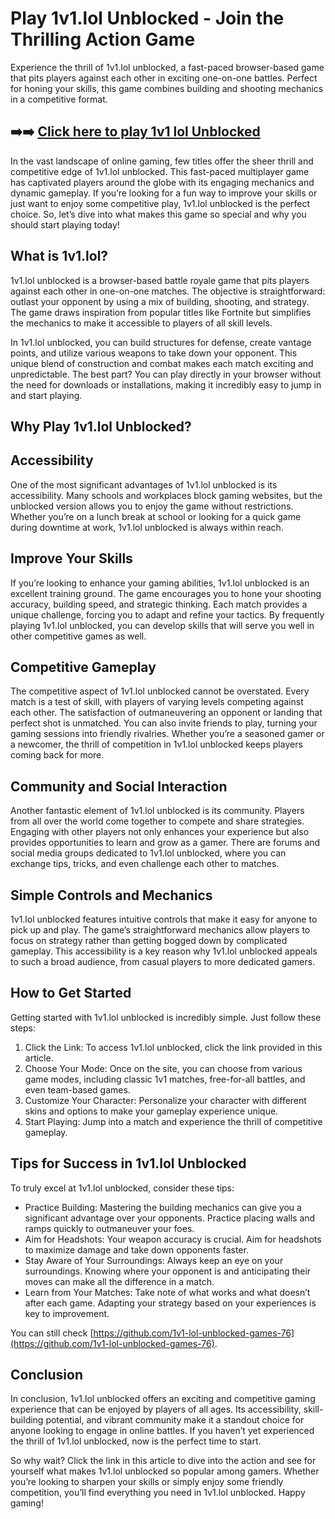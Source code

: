 # Play 1v1.lol Unblocked - Join the Thrilling Action Game

Experience the thrill of 1v1.lol unblocked, a fast-paced browser-based game that pits players against each other in exciting one-on-one battles. Perfect for honing your skills, this game combines building and shooting mechanics in a competitive format.

## ➡️➡️ [Click here to play 1v1 lol Unblocked](https://naremo.com)

In the vast landscape of online gaming, few titles offer the sheer thrill and competitive edge of 1v1.lol unblocked. This fast-paced multiplayer game has captivated players around the globe with its engaging mechanics and dynamic gameplay. If you’re looking for a fun way to improve your skills or just want to enjoy some competitive play, 1v1.lol unblocked is the perfect choice. So, let’s dive into what makes this game so special and why you should start playing today!

## What is 1v1.lol?

1v1.lol unblocked is a browser-based battle royale game that pits players against each other in one-on-one matches. The objective is straightforward: outlast your opponent by using a mix of building, shooting, and strategy. The game draws inspiration from popular titles like Fortnite but simplifies the mechanics to make it accessible to players of all skill levels.

In 1v1.lol unblocked, you can build structures for defense, create vantage points, and utilize various weapons to take down your opponent. This unique blend of construction and combat makes each match exciting and unpredictable. The best part? You can play directly in your browser without the need for downloads or installations, making it incredibly easy to jump in and start playing.

## Why Play 1v1.lol Unblocked?

## Accessibility

One of the most significant advantages of 1v1.lol unblocked is its accessibility. Many schools and workplaces block gaming websites, but the unblocked version allows you to enjoy the game without restrictions. Whether you’re on a lunch break at school or looking for a quick game during downtime at work, 1v1.lol unblocked is always within reach.

## Improve Your Skills

If you’re looking to enhance your gaming abilities, 1v1.lol unblocked is an excellent training ground. The game encourages you to hone your shooting accuracy, building speed, and strategic thinking. Each match provides a unique challenge, forcing you to adapt and refine your tactics. By frequently playing 1v1.lol unblocked, you can develop skills that will serve you well in other competitive games as well.

## Competitive Gameplay

The competitive aspect of 1v1.lol unblocked cannot be overstated. Every match is a test of skill, with players of varying levels competing against each other. The satisfaction of outmaneuvering an opponent or landing that perfect shot is unmatched. You can also invite friends to play, turning your gaming sessions into friendly rivalries. Whether you’re a seasoned gamer or a newcomer, the thrill of competition in 1v1.lol unblocked keeps players coming back for more.

## Community and Social Interaction

Another fantastic element of 1v1.lol unblocked is its community. Players from all over the world come together to compete and share strategies. Engaging with other players not only enhances your experience but also provides opportunities to learn and grow as a gamer. There are forums and social media groups dedicated to 1v1.lol unblocked, where you can exchange tips, tricks, and even challenge each other to matches.

## Simple Controls and Mechanics

1v1.lol unblocked features intuitive controls that make it easy for anyone to pick up and play. The game’s straightforward mechanics allow players to focus on strategy rather than getting bogged down by complicated gameplay. This accessibility is a key reason why 1v1.lol unblocked appeals to such a broad audience, from casual players to more dedicated gamers.

## How to Get Started

Getting started with 1v1.lol unblocked is incredibly simple. Just follow these steps:

1. Click the Link: To access 1v1.lol unblocked, click the link provided in this article.
2. Choose Your Mode: Once on the site, you can choose from various game modes, including classic 1v1 matches, free-for-all battles, and even team-based games.
3. Customize Your Character: Personalize your character with different skins and options to make your gameplay experience unique.
4. Start Playing: Jump into a match and experience the thrill of competitive gameplay.

## Tips for Success in 1v1.lol Unblocked

To truly excel at 1v1.lol unblocked, consider these tips:

- Practice Building: Mastering the building mechanics can give you a significant advantage over your opponents. Practice placing walls and ramps quickly to outmaneuver your foes.
- Aim for Headshots: Your weapon accuracy is crucial. Aim for headshots to maximize damage and take down opponents faster.
- Stay Aware of Your Surroundings: Always keep an eye on your surroundings. Knowing where your opponent is and anticipating their moves can make all the difference in a match.
- Learn from Your Matches: Take note of what works and what doesn’t after each game. Adapting your strategy based on your experiences is key to improvement.

You can still check [https://github.com/1v1-lol-unblocked-games-76](https://github.com/1v1-lol-unblocked-games-76).

## Conclusion

In conclusion, 1v1.lol unblocked offers an exciting and competitive gaming experience that can be enjoyed by players of all ages. Its accessibility, skill-building potential, and vibrant community make it a standout choice for anyone looking to engage in online battles. If you haven’t yet experienced the thrill of 1v1.lol unblocked, now is the perfect time to start.

So why wait? Click the link in this article to dive into the action and see for yourself what makes 1v1.lol unblocked so popular among gamers. Whether you’re looking to sharpen your skills or simply enjoy some friendly competition, you’ll find everything you need in 1v1.lol unblocked. Happy gaming!
